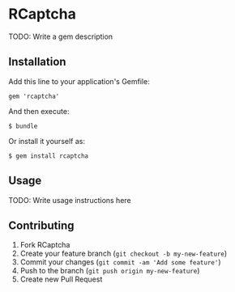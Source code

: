 # RCaptcha

TODO: Write a gem description

## Installation

Add this line to your application's Gemfile:

    gem 'rcaptcha'

And then execute:

    $ bundle

Or install it yourself as:

    $ gem install rcaptcha

## Usage

TODO: Write usage instructions here

## Contributing

1. Fork RCaptcha
2. Create your feature branch (`git checkout -b my-new-feature`)
3. Commit your changes (`git commit -am 'Add some feature'`)
4. Push to the branch (`git push origin my-new-feature`)
5. Create new Pull Request
